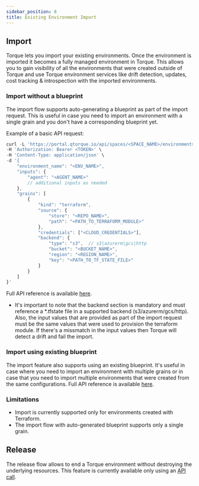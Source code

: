```yaml
---
sidebar_position: 8
title: Existing Environment Import
---
```


## Import

Torque lets you import your existing environments. Once the environment is imported it becomes a fully managed environment in Torque. This allows you to gain visibility of all the environments that were created outside of Torque and use Torque environment services like drift detection, updates, cost tracking & introspection with the imported environments.

### Import without a blueprint

The import flow supports auto-generating a blueprint as part of the import request. This is useful in case you need to import an environment with a single grain and you don't have a corresponding blueprint yet. 

Example of a basic API request:
```jsx
curl -L 'https://portal.qtorque.io/api/spaces/<SPACE_NAME>/environments/import' \
-H 'Authorization: Bearer <TOKEN>' \
-H 'Content-Type: application/json' \
-d '{
    "environment_name": "<ENV_NAME>",
    "inputs": {        
        "agent": "<AGENT_NAME>"
        // additional inputs as needed
    },
    "grains": [
        {
            "kind": "terraform",          
            "source": {
                "store": "<REPO_NAME>",
                "path": "<PATH_TO_TERRAFORM_MODULE>"
            },
            "credentials": ["<CLOUD_CREDENTIALS>"],
            "backend": {
                "type": "s3",  // s3|azurerm|gcs|http
                "bucket": "<BUCKET_NAME>",
                "region": "<REGION_NAME>",
                "key": "<PATH_TO_TF_STATE_FILE>"
            }
        }
    ]
}'
```

Full API reference is available [here](https://portal.qtorque.io/api_reference/#/paths/api-spaces-space_name--environments-import/post).

* It's important to note that the backend section is mandatory and must reference a *.tfstate file in a supported backend (s3/azurerm/gcs/http). Also, the input values that are provided as part of the import request must be the same values that were used to provision the terraform module. If there's a missmatch in the input values then Torque will detect a drift and fail the import.


### Import using existing blueprint

The import feature also supports using an existing blueprint. It's useful in case where you need to import an environment with multiple grains or in case that you need to import multiple environments that were created from the same configurations. Full API reference is available [here](https://portal.qtorque.io/api_reference/#/paths/api-spaces-space_name--environments-import_using_blueprint/post).


### Limitations

* Import is currently supported only for environments created with Terraform. 
* The import flow with auto-generated blueprint supports only a single grain.


## Release

The release flow allows to end a Torque environment without destroying the underlying resources. This feature is currently available only using an [API call](https://portal.qtorque.io/api_reference/#/paths/api-spaces-space_name--environments--environment_id--release/delete).

